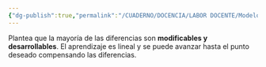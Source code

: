 ```yaml
---
{"dg-publish":true,"permalink":"/CUADERNO/DOCENCIA/LABOR DOCENTE/Modelo compensatorio_SM-F946B_Jul-26-1417-2024_1/"}
---
```


Plantea que la mayoría de las diferencias son **modificables y desarrollables**. El aprendizaje es lineal y se puede avanzar hasta el punto deseado compensando las diferencias.